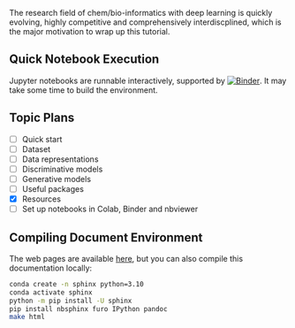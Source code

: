 The research field of chem/bio-informatics with deep learning is quickly evolving, highly competitive and comprehensively interdiscplined, which is the major motivation to wrap up this tutorial.

## Quick Notebook Execution

Jupyter notebooks are runnable interactively, supported by [![Binder](https://mybinder.org/badge_logo.svg)](https://mybinder.org/v2/gh/MingyiXue/deep-learning-for-bioinformatics-101/develop?labpath=code). It may take some time to build the environment.


## Topic Plans
- [ ] Quick start
- [ ] Dataset
- [ ] Data representations
- [ ] Discriminative models
- [ ] Generative models
- [ ] Useful packages
- [x] Resources
- [ ] Set up notebooks in Colab, Binder and nbviewer

## Compiling Document Environment
The web pages are available [here](https://mingyixue.github.io/deep-learning-for-bioinformatics-101/), but you can also compile this documentation locally:
```bash
conda create -n sphinx python=3.10
conda activate sphinx
python -m pip install -U sphinx
pip install nbsphinx furo IPython pandoc
make html
```

